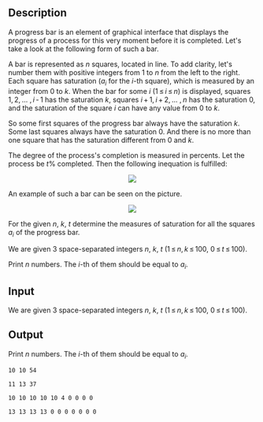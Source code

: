 ## Description

<div><p>A progress bar is an element of graphical interface that displays the progress of a process for this very moment before it is completed. Let's take a look at the following form of such a bar.</p><p>A bar is represented as <span class="tex-span"><i>n</i></span> squares, located in line. To add clarity, let's number them with positive integers from <span class="tex-span">1</span> to <span class="tex-span"><i>n</i></span> from the left to the right. Each square has saturation (<span class="tex-span"><i>a</i><sub class="lower-index"><i>i</i></sub></span> for the <span class="tex-span"><i>i</i></span>-th square), which is measured by an integer from <span class="tex-span">0</span> to <span class="tex-span"><i>k</i></span>. When the bar for some <span class="tex-span"><i>i</i></span> (<span class="tex-span">1 ≤ <i>i</i> ≤ <i>n</i></span>) is displayed, squares <span class="tex-span">1, 2, ... , <i>i</i> - 1</span> has the saturation <span class="tex-span"><i>k</i></span>, squares <span class="tex-span"><i>i</i> + 1, <i>i</i> + 2, ... , <i>n</i></span> has the saturation <span class="tex-span">0</span>, and the saturation of the square <span class="tex-span"><i>i</i></span> can have any value from <span class="tex-span">0</span> to <span class="tex-span"><i>k</i></span>.</p><p>So some first squares of the progress bar always have the saturation <span class="tex-span"><i>k</i></span>. Some last squares always have the saturation <span class="tex-span">0</span>. And there is no more than one square that has the saturation different from <span class="tex-span">0</span> and <span class="tex-span"><i>k</i></span>.</p><p>The degree of the process's completion is measured in percents. Let the process be <span class="tex-span"><i>t</i></span>% completed. Then the following inequation is fulfilled: </p><center class="tex-equation"><img align="middle" class="tex-formula" src="file://6FqTiWBw.png" style="max-width: 100.0%;max-height: 100.0%;"></center><p>An example of such a bar can be seen on the picture.</p><center> <img class="tex-graphics" src="file://i8SEDRdF.png" style="max-width: 100.0%;max-height: 100.0%;"> </center><p>For the given <span class="tex-span"><i>n</i></span>, <span class="tex-span"><i>k</i></span>, <span class="tex-span"><i>t</i></span> determine the measures of saturation for all the squares <span class="tex-span"><i>a</i><sub class="lower-index"><i>i</i></sub></span> of the progress bar.</p></div><div class="input-specification"><p>We are given 3 space-separated integers <span class="tex-span"><i>n</i></span>, <span class="tex-span"><i>k</i></span>, <span class="tex-span"><i>t</i></span> (<span class="tex-span">1 ≤ <i>n</i>, <i>k</i> ≤ 100</span>, <span class="tex-span">0 ≤ <i>t</i> ≤ 100</span>).</p></div><div class="output-specification"><p>Print <span class="tex-span"><i>n</i></span> numbers. The <span class="tex-span"><i>i</i></span>-th of them should be equal to <span class="tex-span"><i>a</i><sub class="lower-index"><i>i</i></sub></span>.</p></div>

## Input

<p>We are given 3 space-separated integers <span class="tex-span"><i>n</i></span>, <span class="tex-span"><i>k</i></span>, <span class="tex-span"><i>t</i></span> (<span class="tex-span">1 ≤ <i>n</i>, <i>k</i> ≤ 100</span>, <span class="tex-span">0 ≤ <i>t</i> ≤ 100</span>).</p>

## Output

<p>Print <span class="tex-span"><i>n</i></span> numbers. The <span class="tex-span"><i>i</i></span>-th of them should be equal to <span class="tex-span"><i>a</i><sub class="lower-index"><i>i</i></sub></span>.</p>





```input1
10 10 54

```




```input2
11 13 37

```




```output1
10 10 10 10 10 4 0 0 0 0
```




```output2
13 13 13 13 0 0 0 0 0 0 0
```


